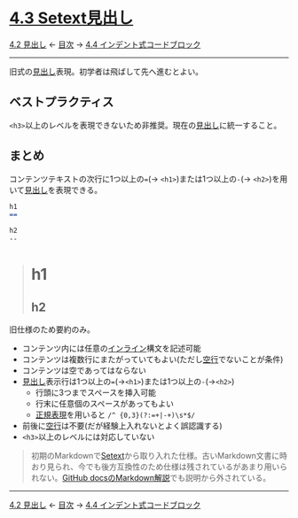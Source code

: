 # [4.3 Setext見出し](https://higuma.github.io/github-markdown-guide/gfm/#setext-headings)

[4.2 見出し](headings.md)
← [目次](index.md) →
[4.4 インデント式コードブロック](indented-code-blocks.md)

------------------------------------------------------------------------

旧式の[見出し]表現。初学者は飛ばして先へ進むとよい。

## ベストプラクティス

`<h3>`以上のレベルを表現できないため非推奨。現在の[見出し]に統一すること。

## まとめ

コンテンツテキストの次行に1つ以上の`=`(→ ``<h1>``)または1つ以上の`-`(→ ``<h2>``)を用いて[見出し]を表現できる。

```markdown
h1
==

h2
--
```

> h1
> ==
> 
> h2
> --

旧仕様のため要約のみ。

* コンテンツ内には任意の[インライン]構文を記述可能
* コンテンツは複数行にまたがっていてもよい(ただし[空行]でないことが条件)
* コンテンツは空であってはならない
* [見出し]表示行は1つ以上の`=`(→`<h1>`)または1つ以上の`-`(→`<h2>`)
    * 行頭に3つまでスペースを挿入可能
    * 行末に任意個のスペースがあってもよい
    * [正規表現]を用いると `/^ {0,3}(?:=+|-+)\s*$/`
* 前後に[空行]は不要(だが経験上入れないとよく誤認識する)
* `<h3>`以上のレベルには対応していない

> 初期のMarkdownで[Setext]から取り入れた仕様。古いMarkdown文書に時おり見られ、今でも後方互換性のため仕様は残されているがあまり用いられない。[GitHub docsのMarkdown解説](https://docs.github.com/ja/get-started/writing-on-github/getting-started-with-writing-and-formatting-on-github/basic-writing-and-formatting-syntax)でも説明から外されている。

------------------------------------------------------------------------

[4.2 見出し](headings.md)
← [目次](index.md) →
[4.4 インデント式コードブロック](indented-code-blocks.md)

[Setext]: https://en.wikipedia.org/wiki/Setext
[インライン]: inlines.md
[空行]: blank-lines.md
[見出し]: headings.md
[正規表現]: https://developer.mozilla.org/ja/docs/Web/JavaScript/Guide/Regular_Expressions
